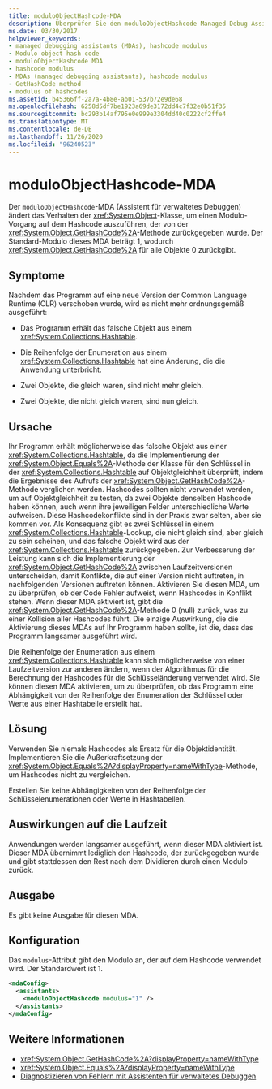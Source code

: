 ```yaml
---
title: moduloObjectHashcode-MDA
description: Überprüfen Sie den moduloObjectHashcode Managed Debug Assistant (MDA), der die Objektklasse ändert, um einen Restwert für ein GetHashCode-Methoden Ergebnis zu erhalten.
ms.date: 03/30/2017
helpviewer_keywords:
- managed debugging assistants (MDAs), hashcode modulus
- Modulo object hash code
- moduloObjectHashcode MDA
- hashcode modulus
- MDAs (managed debugging assistants), hashcode modulus
- GetHashCode method
- modulus of hashcodes
ms.assetid: b45366ff-2a7a-4b8e-ab01-537b72e9de68
ms.openlocfilehash: 6258d5df7be1923a69de3172dd4c7f32e0b51f35
ms.sourcegitcommit: bc293b14af795e0e999e3304dd40c0222cf2ffe4
ms.translationtype: MT
ms.contentlocale: de-DE
ms.lasthandoff: 11/26/2020
ms.locfileid: "96240523"
---
```

# <a name="moduloobjecthashcode-mda"></a>moduloObjectHashcode-MDA

Der `moduloObjectHashcode`-MDA (Assistent für verwaltetes Debuggen) ändert das Verhalten der <xref:System.Object>-Klasse, um einen Modulo-Vorgang auf dem Hashcode auszuführen, der von der <xref:System.Object.GetHashCode%2A>-Methode zurückgegeben wurde. Der Standard-Modulo dieses MDA beträgt 1, wodurch <xref:System.Object.GetHashCode%2A> für alle Objekte 0 zurückgibt.  
  
## <a name="symptoms"></a>Symptome  

 Nachdem das Programm auf eine neue Version der Common Language Runtime (CLR) verschoben wurde, wird es nicht mehr ordnungsgemäß ausgeführt:  
  
- Das Programm erhält das falsche Objekt aus einem <xref:System.Collections.Hashtable>.  
  
- Die Reihenfolge der Enumeration aus einem <xref:System.Collections.Hashtable> hat eine Änderung, die die Anwendung unterbricht.  
  
- Zwei Objekte, die gleich waren, sind nicht mehr gleich.  
  
- Zwei Objekte, die nicht gleich waren, sind nun gleich.  
  
## <a name="cause"></a>Ursache  

 Ihr Programm erhält möglicherweise das falsche Objekt aus einer <xref:System.Collections.Hashtable>, da die Implementierung der <xref:System.Object.Equals%2A>-Methode der Klasse für den Schlüssel in der <xref:System.Collections.Hashtable> auf Objektgleichheit überprüft, indem die Ergebnisse des Aufrufs der <xref:System.Object.GetHashCode%2A>-Methode verglichen werden. Hashcodes sollten nicht verwendet werden, um auf Objektgleichheit zu testen, da zwei Objekte denselben Hashcode haben können, auch wenn ihre jeweiligen Felder unterschiedliche Werte aufweisen. Diese Hashcodekonflikte sind in der Praxis zwar selten, aber sie kommen vor. Als Konsequenz gibt es zwei Schlüssel in einem <xref:System.Collections.Hashtable>-Lookup, die nicht gleich sind, aber gleich zu sein scheinen, und das falsche Objekt wird aus der <xref:System.Collections.Hashtable> zurückgegeben. Zur Verbesserung der Leistung kann sich die Implementierung der <xref:System.Object.GetHashCode%2A> zwischen Laufzeitversionen unterscheiden, damit Konflikte, die auf einer Version nicht auftreten, in nachfolgenden Versionen auftreten können. Aktivieren Sie diesen MDA, um zu überprüfen, ob der Code Fehler aufweist, wenn Hashcodes in Konflikt stehen. Wenn dieser MDA aktiviert ist, gibt die <xref:System.Object.GetHashCode%2A>-Methode 0 (null) zurück, was zu einer Kollision aller Hashcodes führt. Die einzige Auswirkung, die die Aktivierung dieses MDAs auf Ihr Programm haben sollte, ist die, dass das Programm langsamer ausgeführt wird.  
  
 Die Reihenfolge der Enumeration aus einem <xref:System.Collections.Hashtable> kann sich möglicherweise von einer Laufzeitversion zur anderen ändern, wenn der Algorithmus für die Berechnung der Hashcodes für die Schlüsseländerung verwendet wird. Sie können diesen MDA aktivieren, um zu überprüfen, ob das Programm eine Abhängigkeit von der Reihenfolge der Enumeration der Schlüssel oder Werte aus einer Hashtabelle erstellt hat.  
  
## <a name="resolution"></a>Lösung  

 Verwenden Sie niemals Hashcodes als Ersatz für die Objektidentität. Implementieren Sie die Außerkraftsetzung der <xref:System.Object.Equals%2A?displayProperty=nameWithType>-Methode, um Hashcodes nicht zu vergleichen.  
  
 Erstellen Sie keine Abhängigkeiten von der Reihenfolge der Schlüsselenumerationen oder Werte in Hashtabellen.  
  
## <a name="effect-on-the-runtime"></a>Auswirkungen auf die Laufzeit  

 Anwendungen werden langsamer ausgeführt, wenn dieser MDA aktiviert ist. Dieser MDA übernimmt lediglich den Hashcode, der zurückgegeben wurde und gibt stattdessen den Rest nach dem Dividieren durch einen Modulo zurück.  
  
## <a name="output"></a>Ausgabe  

 Es gibt keine Ausgabe für diesen MDA.  
  
## <a name="configuration"></a>Konfiguration  

 Das `modulus`-Attribut gibt den Modulo an, der auf dem Hashcode verwendet wird. Der Standardwert ist 1.  
  
```xml  
<mdaConfig>  
  <assistants>  
    <moduloObjectHashcode modulus="1" />  
  </assistants>  
</mdaConfig>  
```  
  
## <a name="see-also"></a>Weitere Informationen

- <xref:System.Object.GetHashCode%2A?displayProperty=nameWithType>
- <xref:System.Object.Equals%2A?displayProperty=nameWithType>
- [Diagnostizieren von Fehlern mit Assistenten für verwaltetes Debuggen](diagnosing-errors-with-managed-debugging-assistants.md)
